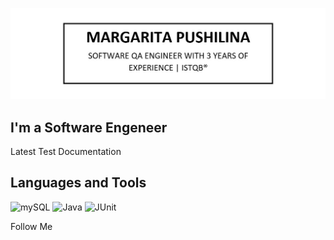 [![Header](https://github.com/silentturnip/silentturnip/blob/main/assets/Header.jpg)](https://www.linkedin.com/in/mpushilina/)

## I'm a Software Engeneer

Latest Test Documentation

## Languages and Tools
![mySQL](https://img.shields.io/badge/-mySQL-000000?style=for-the-badge&logo=mysql&logoColor=FFFFFF)
![Java](https://img.shields.io/badge/-Java-000000?style=for-the-badge&logo=Java&logoColor=FFFFFF)
![JUnit](https://img.shields.io/badge/-JUnit-000000?style=for-the-badge&logo=junit5&logoColor=FFFFFF)

Follow Me
